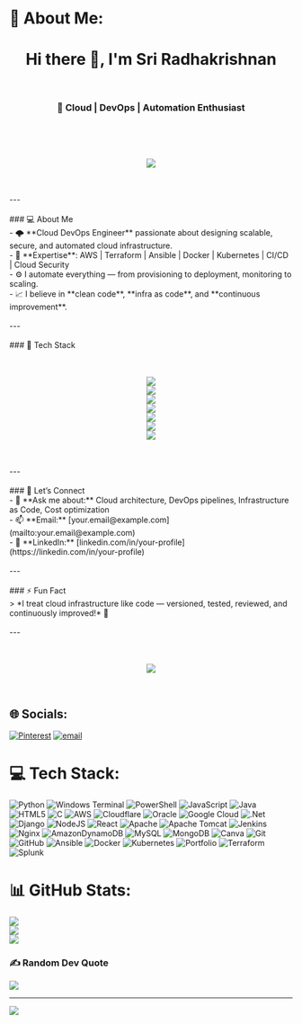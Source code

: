 # 💫 About Me:
<h1 align="center">Hi there 👋, I'm Sri Radhakrishnan</h1><br><h3 align="center">🚀 Cloud | DevOps | Automation Enthusiast</h3><br><br><p align="center"><br>  <img src="https://readme-typing-svg.herokuapp.com/?color=00ADB5&center=true&vCenter=true&lines=Cloud+DevOps+Engineer;AWS+%7C+Terraform+%7C+K8s+%7C+Docker;Automation+%7C+CI%2FCD+%7C+IaC+Champion;Always+learning+new+cloud+tricks!;Let%27s+collaborate+%F0%9F%9A%80" /><br></p><br><br>---<br><br>### 💻 About Me<br>- 🌩️ **Cloud DevOps Engineer** passionate about designing scalable, secure, and automated cloud infrastructure.<br>- 🔑 **Expertise**: AWS | Terraform | Ansible | Docker | Kubernetes | CI/CD | Cloud Security<br>- ⚙️ I automate everything — from provisioning to deployment, monitoring to scaling.<br>- 📈 I believe in **clean code**, **infra as code**, and **continuous improvement**.<br><br>---<br><br>### 🚀 Tech Stack<br><br><p align="center"><br>  <img src="https://img.shields.io/badge/AWS-%23FF9900.svg?style=for-the-badge&logo=amazon-aws&logoColor=white"/><br>  <img src="https://img.shields.io/badge/Terraform-%235835CC.svg?style=for-the-badge&logo=terraform&logoColor=white"/><br>  <img src="https://img.shields.io/badge/Docker-%230db7ed.svg?style=for-the-badge&logo=docker&logoColor=white"/><br>  <img src="https://img.shields.io/badge/Kubernetes-%23326ce5.svg?style=for-the-badge&logo=kubernetes&logoColor=white"/><br>  <img src="https://img.shields.io/badge/Ansible-%23EE0000.svg?style=for-the-badge&logo=ansible&logoColor=white"/><br>  <img src="https://img.shields.io/badge/GitHub_Actions-2088FF?style=for-the-badge&logo=github-actions&logoColor=white"/><br>  <img src="https://img.shields.io/badge/Linux-%23FCC624.svg?style=for-the-badge&logo=linux&logoColor=black"/><br></p><br><br>---<br><br>### 🤝 Let’s Connect<br>- 💬 **Ask me about:** Cloud architecture, DevOps pipelines, Infrastructure as Code, Cost optimization<br>- 📫 **Email:** [your.email@example.com](mailto:your.email@example.com)<br>- 🔗 **LinkedIn:** [linkedin.com/in/your-profile](https://linkedin.com/in/your-profile)<br><br>---<br><br>### ⚡ Fun Fact<br>> *I treat cloud infrastructure like code — versioned, tested, reviewed, and continuously improved!* 🌈<br><br>---<br><br><p align="center"><br>  <img src="https://github-readme-stats.vercel.app/api?username=srideviradhakrishnan&show_icons=true&theme=tokyonight&count_private=true" /><br></p><br>


## 🌐 Socials:
[![Pinterest](https://img.shields.io/badge/Pinterest-%23E60023.svg?logo=Pinterest&logoColor=white)](https://pinterest.com/sriradhantech) [![email](https://img.shields.io/badge/Email-D14836?logo=gmail&logoColor=white)](mailto:sridevir.tech@gmail.com) 

# 💻 Tech Stack:
![Python](https://img.shields.io/badge/python-3670A0?style=for-the-badge&logo=python&logoColor=ffdd54) ![Windows Terminal](https://img.shields.io/badge/Windows%20Terminal-%234D4D4D.svg?style=for-the-badge&logo=windows-terminal&logoColor=white) ![PowerShell](https://img.shields.io/badge/PowerShell-%235391FE.svg?style=for-the-badge&logo=powershell&logoColor=white) ![JavaScript](https://img.shields.io/badge/javascript-%23323330.svg?style=for-the-badge&logo=javascript&logoColor=%23F7DF1E) ![Java](https://img.shields.io/badge/java-%23ED8B00.svg?style=for-the-badge&logo=openjdk&logoColor=white) ![HTML5](https://img.shields.io/badge/html5-%23E34F26.svg?style=for-the-badge&logo=html5&logoColor=white) ![C](https://img.shields.io/badge/c-%2300599C.svg?style=for-the-badge&logo=c&logoColor=white) ![AWS](https://img.shields.io/badge/AWS-%23FF9900.svg?style=for-the-badge&logo=amazon-aws&logoColor=white) ![Cloudflare](https://img.shields.io/badge/Cloudflare-F38020?style=for-the-badge&logo=Cloudflare&logoColor=white) ![Oracle](https://img.shields.io/badge/Oracle-F80000?style=for-the-badge&logo=oracle&logoColor=white) ![Google Cloud](https://img.shields.io/badge/GoogleCloud-%234285F4.svg?style=for-the-badge&logo=google-cloud&logoColor=white) ![.Net](https://img.shields.io/badge/.NET-5C2D91?style=for-the-badge&logo=.net&logoColor=white) ![Django](https://img.shields.io/badge/django-%23092E20.svg?style=for-the-badge&logo=django&logoColor=white) ![NodeJS](https://img.shields.io/badge/node.js-6DA55F?style=for-the-badge&logo=node.js&logoColor=white) ![React](https://img.shields.io/badge/react-%2320232a.svg?style=for-the-badge&logo=react&logoColor=%2361DAFB) ![Apache](https://img.shields.io/badge/apache-%23D42029.svg?style=for-the-badge&logo=apache&logoColor=white) ![Apache Tomcat](https://img.shields.io/badge/apache%20tomcat-%23F8DC75.svg?style=for-the-badge&logo=apache-tomcat&logoColor=black) ![Jenkins](https://img.shields.io/badge/jenkins-%232C5263.svg?style=for-the-badge&logo=jenkins&logoColor=white) ![Nginx](https://img.shields.io/badge/nginx-%23009639.svg?style=for-the-badge&logo=nginx&logoColor=white) ![AmazonDynamoDB](https://img.shields.io/badge/Amazon%20DynamoDB-4053D6?style=for-the-badge&logo=Amazon%20DynamoDB&logoColor=white) ![MySQL](https://img.shields.io/badge/mysql-4479A1.svg?style=for-the-badge&logo=mysql&logoColor=white) ![MongoDB](https://img.shields.io/badge/MongoDB-%234ea94b.svg?style=for-the-badge&logo=mongodb&logoColor=white) ![Canva](https://img.shields.io/badge/Canva-%2300C4CC.svg?style=for-the-badge&logo=Canva&logoColor=white) ![Git](https://img.shields.io/badge/git-%23F05033.svg?style=for-the-badge&logo=git&logoColor=white) ![GitHub](https://img.shields.io/badge/github-%23121011.svg?style=for-the-badge&logo=github&logoColor=white) ![Ansible](https://img.shields.io/badge/ansible-%231A1918.svg?style=for-the-badge&logo=ansible&logoColor=white) ![Docker](https://img.shields.io/badge/docker-%230db7ed.svg?style=for-the-badge&logo=docker&logoColor=white) ![Kubernetes](https://img.shields.io/badge/kubernetes-%23326ce5.svg?style=for-the-badge&logo=kubernetes&logoColor=white) ![Portfolio](https://img.shields.io/badge/Portfolio-%23000000.svg?style=for-the-badge&logo=firefox&logoColor=#FF7139) ![Terraform](https://img.shields.io/badge/terraform-%235835CC.svg?style=for-the-badge&logo=terraform&logoColor=white) ![Splunk](https://img.shields.io/badge/splunk-%23000000.svg?style=for-the-badge&logo=splunk&logoColor=white)
# 📊 GitHub Stats:
![](https://github-readme-stats.vercel.app/api?username=srideviradhakrishnan&theme=dark&hide_border=false&include_all_commits=false&count_private=false)<br/>
![](https://nirzak-streak-stats.vercel.app/?user=srideviradhakrishnan&theme=dark&hide_border=false)<br/>
![](https://github-readme-stats.vercel.app/api/top-langs/?username=srideviradhakrishnan&theme=dark&hide_border=false&include_all_commits=false&count_private=false&layout=compact)

### ✍️ Random Dev Quote
![](https://quotes-github-readme.vercel.app/api?type=horizontal&theme=radical)

---
[![](https://visitcount.itsvg.in/api?id=srideviradhakrishnan&icon=0&color=0)](https://visitcount.itsvg.in)

<!-- Proudly created with GPRM ( https://gprm.itsvg.in ) -->
